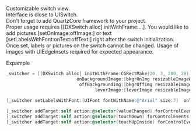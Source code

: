 Customizable switch view.  
Interface is close to UISwitch.  
Don't forget to add QuartzCore framework to your project.  
Proper usage requires [[DXSwitch alloc] initWithFrame:...]. 
You would like to add pictures [setOnImage:offImage:] or text [setLabelsWithFont:onText:offText:] right after the switch initialization.  
Once set, labels or pictures on the switch cannot be changed.
Usage of images with UIEdgeInsets required for expected appearance.



Expample   
``` objective-c  
_switcher = [[DXSwitch alloc] initWithFrame:CGRectMake(20, 3, 200, 28)
                           onBackgroundImage:[bkgrOnImg resizableImageWithCapInsets:UIEdgeInsetsMake(bkgrOnImg.size.height/2, 28, bkgrOnImg.size.height/2, 0)]
                            offBackgroundImg:[bkgrOffImg resizableImageWithCapInsets:UIEdgeInsetsMake(bkgrOffImg.size.height/2, 0, bkgrOffImg.size.height/2, 28)]
                                  leverImage:[leverImage resizableImageWithCapInsets:UIEdgeInsetsMake(leverImage.size.height/2, leverImage.size.width/2, leverImage.size.height/2, leverImage.size.width/2)]];

[_switcher setLabelsWithFont:[UIFont fontWithName:@"Arial" size:7]  onText:@"okay" offText:@"not okay" onTextColor:[UIColor blackColor] offTextColor:[UIColor redColor]];
    
[_switcher addTarget:self action:@selector(valueChanged) forControlEvents:UIControlEventValueChanged];
[_switcher addTarget:self action:@selector(touchDown) forControlEvents:UIControlEventTouchDown];
[_switcher addTarget:self action:@selector(touchUpInside) forControlEvents:UIControlEventTouchUpInside];   

``` 
